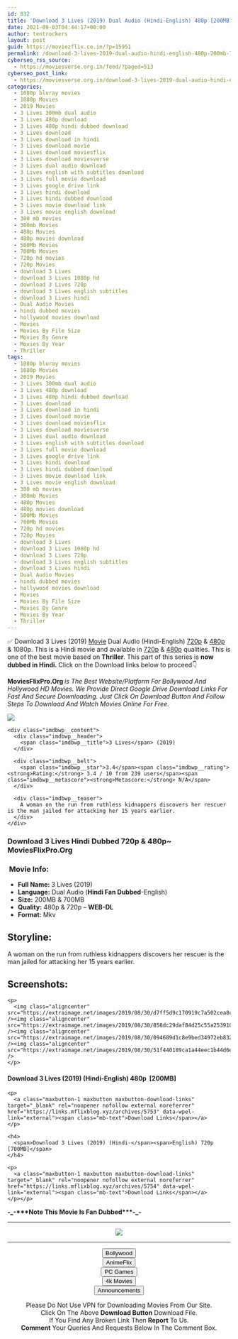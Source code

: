 ```yaml
---
id: 832
title: 'Download 3 Lives (2019) Dual Audio (Hindi-English) 480p [200MB] || 720p [700MB]'
date: 2021-09-03T04:44:17+00:00
author: tentrockers
layout: post
guid: https://moviezflix.co.in/?p=15951
permalink: /download-3-lives-2019-dual-audio-hindi-english-480p-200mb-720p-700mb/
cyberseo_rss_source:
  - https://moviesverse.org.in/feed/?paged=513
cyberseo_post_link:
  - https://moviesverse.org.in/download-3-lives-2019-dual-audio-hindi-english-480p-200mb-720p-700mb/
categories:
  - 1080p bluray movies
  - 1080p Movies
  - 2019 Movies
  - 3 Lives 300mb dual audio
  - 3 Lives 480p download
  - 3 Lives 480p hindi dubbed download
  - 3 Lives download
  - 3 Lives download in hindi
  - 3 Lives download movie
  - 3 Lives download moviesflix
  - 3 Lives download moviesverse
  - 3 Lives dual audio download
  - 3 Lives english with subtitles download
  - 3 Lives full movie download
  - 3 Lives google drive link
  - 3 Lives hindi download
  - 3 Lives hindi dubbed download
  - 3 Lives movie download link
  - 3 Lives movie english download
  - 300 mb movies
  - 300mb Movies
  - 480p Movies
  - 480p movies download
  - 500Mb Movies
  - 700Mb Movies
  - 720p hd movies
  - 720p Movies
  - download 3 Lives
  - download 3 Lives 1080p hd
  - download 3 Lives 720p
  - download 3 Lives english subtitles
  - download 3 Lives hindi
  - Dual Audio Movies
  - hindi dubbed movies
  - hollywood movies download
  - Movies
  - Movies By File Size
  - Movies By Genre
  - Movies By Year
  - Thriller
tags:
  - 1080p bluray movies
  - 1080p Movies
  - 2019 Movies
  - 3 Lives 300mb dual audio
  - 3 Lives 480p download
  - 3 Lives 480p hindi dubbed download
  - 3 Lives download
  - 3 Lives download in hindi
  - 3 Lives download movie
  - 3 Lives download moviesflix
  - 3 Lives download moviesverse
  - 3 Lives dual audio download
  - 3 Lives english with subtitles download
  - 3 Lives full movie download
  - 3 Lives google drive link
  - 3 Lives hindi download
  - 3 Lives hindi dubbed download
  - 3 Lives movie download link
  - 3 Lives movie english download
  - 300 mb movies
  - 300mb Movies
  - 480p Movies
  - 480p movies download
  - 500Mb Movies
  - 700Mb Movies
  - 720p hd movies
  - 720p Movies
  - download 3 Lives
  - download 3 Lives 1080p hd
  - download 3 Lives 720p
  - download 3 Lives english subtitles
  - download 3 Lives hindi
  - Dual Audio Movies
  - hindi dubbed movies
  - hollywood movies download
  - Movies
  - Movies By File Size
  - Movies By Genre
  - Movies By Year
  - Thriller
---
```

<div class="thecontent clearfix">
  <p>
    ✅ Download 3 Lives (2019) <a href="https://moviesverse.org.in/category/movies/" data-wpel-link="internal">Movie</a> Dual Audio (Hindi-English) <a href="https://moviesverse.org.in/720p-movies/" data-wpel-link="internal">720p</a>&nbsp;&&nbsp;<a href="https://moviesverse.org.in/480p-movies/" data-wpel-link="internal">480p</a> & 1080p. This is a Hindi movie and available in <a href="https://moviesverse.org.in/720p-movies/" data-wpel-link="internal">720p</a>&nbsp;&&nbsp;<a href="https://moviesverse.org.in/480p-movies/" data-wpel-link="internal">480p</a> qualities. This is one of the best movie based on <strong>Thriller</strong>. This part of this series is <strong>now dubbed in <span>Hindi.&nbsp;</span></strong><span>Click on the Download links below to proceed👇</span>
  </p>
  
  <p>
    <strong><span>MoviesFlixPro.Org&nbsp;</span></strong><em>is The Best Website/Platform For Bollywood And Hollywood HD Movies. We Provide Direct Google Drive Download Links For Fast And Secure Downloading. Just Click On Download Button And Follow Steps To&nbsp;Download And Watch Movies Online For Free.</em>
  </p>
  
  <div class="imdbwp imdbwp--movie dark">
    <div class="imdbwp__thumb">
      <a class="imdbwp__link" target="_blank" title="3 Lives" href="https://www.imdb.com/title/tt4340072/" rel="nofollow external noopener noreferrer" data-wpel-link="external"><img class="imdbwp__img" src="https://m.media-amazon.com/images/M/MV5BYTU1ZTBiZjUtZTI3Zi00OWEzLWEzMGQtYzlmZDdhODRkNzJkXkEyXkFqcGdeQXVyMTYzODQxNjQ@._V1_SX300.jpg" /></a>
    </div>
    
    <div class="imdbwp__content">
      <div class="imdbwp__header">
        <span class="imdbwp__title">3 Lives</span> (2019)
      </div>
      
      <div class="imdbwp__belt">
        <span class="imdbwp__star">3.4</span><span class="imdbwp__rating"><strong>Rating:</strong> 3.4 / 10 from 239 users</span><span class="imdbwp__metascore"><strong>Metascore:</strong> N/A</span>
      </div>
      
      <div class="imdbwp__teaser">
        A woman on the run from ruthless kidnappers discovers her rescuer is the man jailed for attacking her 15 years earlier.
      </div>
    </div>
  </div>
  
  <h3>
    <span>Download 3 Lives Hindi Dubbed 720p & 480p~ MoviesFlixPro.Org</span>
  </h3>
  
  <h3>
    <span>&nbsp;Movie Info:&nbsp;</span>
  </h3>
  
  <ul>
    <li>
      <strong>Full Name: </strong>3 Lives (2019)
    </li>
    <li>
      <strong>Language:</strong> Dual Audio (<strong><span>Hindi Fan Dubbed</span></strong>-English)
    </li>
    <li>
      <strong>Size:</strong> 200MB & 700MB
    </li>
    <li>
      <strong>Quality:</strong> 480p & 720p – <span><strong>WEB-DL</strong></span>
    </li>
    <li>
      <strong>Format:</strong>&nbsp;Mkv
    </li>
  </ul>
  
  <h2>
    <span>Storyline:</span>
  </h2>
  
  <p>
    A woman on the run from ruthless kidnappers discovers her rescuer is the man jailed for attacking her 15 years earlier.
  </p>
  
  <div class="summary_text">
    <h2>
      <span>Screenshots:</span>
    </h2>
    
    <p>
      <img class="aligncenter" src="https://extraimage.net/images/2019/08/30/d7ff5d9c170919c7a502cea8c2399f8d.jpg" /><img class="aligncenter" src="https://extraimage.net/images/2019/08/30/858dc29daf84d25c55a253910fb9cfec.jpg" /><img class="aligncenter" src="https://extraimage.net/images/2019/08/30/094689d1c8e9bed34972eb832a199c60.jpg" /><img class="aligncenter" src="https://extraimage.net/images/2019/08/30/51f440189ca1a44eec1b44d6e8ec069c.jpg" />
    </p>
  </div>
  
  <div class="inline canwrap">
    <h4>
      <span>Download 3 Lives (2019) (Hindi-English) </span><span>480p&nbsp; [200MB]</span>
    </h4>
    
    <p>
      <a class="maxbutton-1 maxbutton maxbutton-download-links" target="_blank" rel="noopener nofollow external noreferrer" href="https://links.mflixblog.xyz/archives/5753" data-wpel-link="external"><span class="mb-text">Download Links</span></a>
    </p>
    
    <h4>
      <span>Download 3 Lives (2019) (Hindi-</span><span>English) 720p [700MB]</span>
    </h4>
    
    <p>
      <a class="maxbutton-1 maxbutton maxbutton-download-links" target="_blank" rel="noopener nofollow external noreferrer" href="https://links.mflixblog.xyz/archives/5754" data-wpel-link="external"><span class="mb-text">Download Links</span></a>
    </p></p>
  </div>
  
  <p>
    <strong><span>-_-***Note This Movie Is Fan Dubbed***-_-</span></strong>
  </p></p>
</div>

<center>
  </p> 
  
  <hr />
  
  <p>
    <a href="http://gdrivepro.xyz/join.php" data-wpel-link="external" target="_blank" rel="nofollow external noopener noreferrer"><img src="https://i.imgur.com/FhMdWdW.png" /></a>
  </p>
  
  <hr />
  
  <p>
    <a href="https://dogemovies.xyz" target="_blank" data-wpel-link="external" rel="nofollow external noopener noreferrer"><button class="button button5">Bollywood</button></a><br /> <a href="https://animeflix.in" target="_blank" data-wpel-link="external" rel="nofollow external noopener noreferrer"><button class="button button5">AnimeFlix</button></a><br /> <a href="https://gamesflix.net/" target="_blank" data-wpel-link="external" rel="nofollow external noopener noreferrer"><button class="button button5">PC Games</button></a><br /> <a href="https://uhdmovies.in" target="_blank" data-wpel-link="external" rel="nofollow external noopener noreferrer"><button class="button button5">4k Movies</button></a><br /> <a href="https://moviesverse.org.in/announcements/" target="_blank" data-wpel-link="internal" rel="noopener"><button class="button button5">Announcements</button></a>
  </p>
  
  <div class="alert alert-danger">
    Please Do Not Use VPN for Downloading Movies From Our Site.
  </div>
  
  <div class="alert alert-success">
    Click On The Above <strong>Download Button</strong> Download File.
  </div>
  
  <div class="alert alert-warning">
    If You Find Any Broken Link Then <strong>Report</strong> To Us.
  </div>
  
  <div class="alert alert-info">
    <strong>Comment</strong> Your Queries And Requests Below In The Comment Box.
  </div>
  
  <p>
    </center>
  </p>